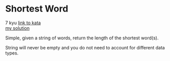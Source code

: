 # Shortest Word
7 kyu
[link to kata](https://www.codewars.com/kata/57cebe1dc6fdc20c57000ac9/train/javascript)
<br>
[my solution](./kata.js)

Simple, given a string of words, return the length of the shortest word(s).

String will never be empty and you do not need to account for different data types.